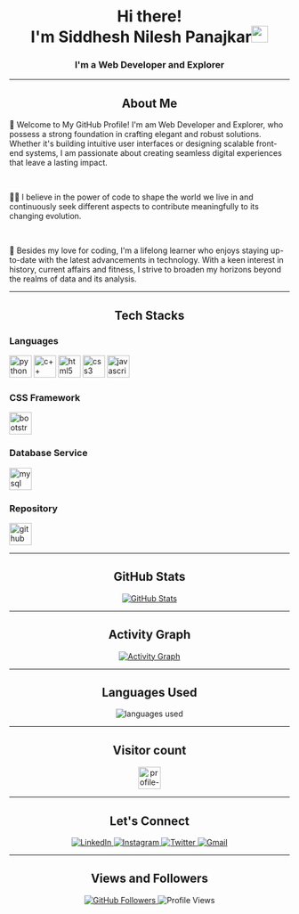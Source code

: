 <!DOCTYPE html>
<html lang="en">
<head>
  <meta charset="UTF-8">
  <meta name="viewport" content="width=device-width, initial-scale=1.0">
  <!-- <link rel="stylesheet" href="styles.css"> -->
</head>
<body>
  <!-- Your Profile Header -->
  <p align="center">
    <a href="https://iconscout.com/lottie/web-development-3574933" alt="Profile Header" height="250"></a>
  </p>
  <h1 align="center">Hi there! <br> I'm Siddhesh Nilesh Panajkar<img src="https://raw.githubusercontent.com/MartinHeinz/MartinHeinz/master/wave.gif"
      width="30px"></h1>
  <h3 align="center">I'm a Web Developer and Explorer</h3>

  <a href="https://iconscout.com/lottie/web-development-and-design-4320480" height="250"></a>

  <hr>
  
  <section class="container about-me">
    <h2 align="center">About Me</h2>
    <p>🌱 Welcome to My GitHub Profile! I'm am Web Developer and Explorer, who possess a strong foundation in crafting elegant and robust solutions. Whether it's building intuitive user interfaces or designing scalable front-end systems, I am passionate about creating seamless digital experiences that leave a lasting impact.</p> <br>
    <p>👨‍💻 I believe in the power of code to shape the world we live in and continuously seek different aspects to contribute meaningfully to its changing evolution.
    </p> <br>
    <p>🚀 Besides my love for coding, I'm a lifelong learner who enjoys staying up-to-date with the latest advancements in technology. With a keen interest in history, current affairs
      and fitness, I strive to broaden my horizons beyond the realms of data and its analysis.
    </p>
  </section>
  
  <hr>
  
  <section class="container skills">
    <h2 align="center">Tech Stacks</h2>
    <p align="center">
      <h3>Languages</h3>
      <img src = "https://img.shields.io/badge/python%20-%2314354C.svg?&style=for-the-badge&logo=python&logoColor=white" alt="python" height=40>
      <img src = "https://img.shields.io/badge/c++%20-%2300599C.svg?&style=for-the-badge&logo=c%2B%2B&ogoColor=white" alt="c++" height=40>
      <img src = "https://img.shields.io/badge/html5%20-%23E34F26.svg?&style=for-the-badge&logo=html5&logoColor=white" alt="html5" height=40>
      <img src = "https://img.shields.io/badge/css3%20-%231572B6.svg?&style=for-the-badge&logo=css3&logoColor=white" alt="css3" height=40>
      <img src = "https://img.shields.io/badge/javascript%20-%23323330.svg?&style=for-the-badge&logo=javascript&logoColor=%23F7DF1E" alt="javascript" height=40>
      <br>
      <h3>CSS Framework</h3>
      <img src = "https://img.shields.io/badge/bootstrap%20-%23563D7C.svg?&style=for-the-badge&logo=bootstrap&logoColor=white" alt="bootstrap" height=40>
      <br>
      <h3>Database Service</h3>
      <img src = "https://img.shields.io/badge/mysql-%2300f.svg?&style=for-the-badge&logo=mysql&logoColor=white" alt="mysql" height=40>
      <br>
      <h3>Repository</h3>
      <img src="https://img.shields.io/badge/github%20-%23121011.svg?&style=for-the-badge&logo=github&logoColor=white" alt="github" height=40>
      <br>
    </p>
  </section>
  
  <hr>
  
  <section class="container github-stats">
    <h2 align="center">GitHub Stats</h2>
    <p align="center">
      <a href="#">
        <img src="https://github-readme-stats.vercel.app/api?username=SiddheshP1996&show_icons=true&count_private=true&theme=default"
          alt="GitHub Stats">
      </a>
    </p>
  </section>
  
  <hr>
  
  <section class="container activity-graph">
    <h2 align="center">Activity Graph</h2>
    <p align="center">
      <a href="#">
        <img src="https://github-readme-streak-stats.herokuapp.com/?user=SiddheshP1996&theme=default"
          alt="Activity Graph">
      </a>
    </p>
  </section>
  
  <hr>
  
  <section class="container languages used">
    <h2 align="center">Languages Used</h2>
    <p align="center">
      <img src="https://github-readme-stats.vercel.app/api/top-langs/?username=SiddheshP1996&layout=compact" alt="languages used" align="center">
    </p>
  </section>
  
  <hr>
  
  <h2 align="center">Visitor count<br></h2>
  <p align="center">
    <img src="https://profile-counter.glitch.me/SiddheshP1996/count.svg" alt="profile-counter" height=40>
  </p>
  
  <hr>
  
  <section class="container connect">
    <h2 align="center">Let's Connect</h2>
    <p align="center">
      <a href="https://www.linkedin.com/in/siddhesh-panajkar/" target="_blank" rel="noopener noreferrer">
        <img src="https://img.icons8.com/fluent/48/000000/linkedin.png" alt="LinkedIn">
      </a>
      <a href="https://www.instagram.com/siddhesh.panajkar/" target="_blank" rel="noopener noreferrer">
        <img src="https://img.icons8.com/fluent/48/000000/instagram-new.png" alt="Instagram">
      </a>
      <a href="https://twitter.com/0010Panajkar" target="_blank" rel="noopener noreferrer">
        <img src="https://img.icons8.com/fluent/48/000000/twitter.png" alt="Twitter">
      </a>
      <a href="mailto:siddheshpanajkar2001@gmail.com" target="_blank" rel="noopener noreferrer">
        <img src="https://img.icons8.com/fluent/48/000000/gmail.png" alt="Gmail">
      </a>
    </p>
  </section>
  
  <hr>
  
  <section class="container views-followers">
    <h2 align="center">Views and Followers</h2>
    <p align="center">
      <a href="https://github.com/SiddheshP1996=followers">
        <img src="https://img.shields.io/github/followers/SiddheshP1996=Followers&style=social" alt="GitHub Followers">
      </a>
      <img src="https://komarev.com/ghpvc/?username=SiddheshP1996" alt="Profile Views">
    </p>
  </section>
  
</body>

</html>
